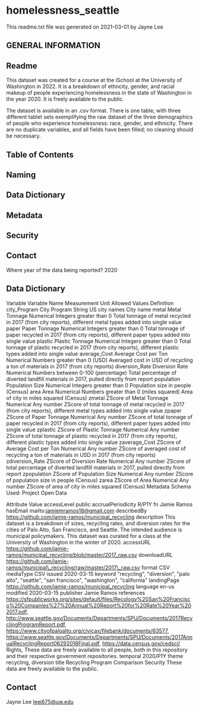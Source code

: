 # homelessness_seattle
This readme.txt file was generated on 2021-03-01 by Jayne Lee


## GENERAL INFORMATION
## Readme
This dataset was created for a course at the iSchool at the University of Washington in 2022. It is a breakdown of ethncity, gender, and racial makeup of people experiencing homelessness in the state of Washington in the year 2020. It is freely available to the public.

The dataset is available in an .csv format. There is one table, with three different tablet sets exemplifying the raw dataset of the three demographics of people who experience homelessness: race, gender, and ethnicity. There are no duplicate variables, and all fields have been filled; no cleaning should be necessary.

## Table of Contents
## Naming
## Data Dictionary
## Metadata
## Security
## Contact

Where year of the data being reported? 
2020

## Data Dictionary
Variable	Variable Name	Measurement Unit	Allowed Values	Definition
city_Program	City Program	String	US city names	City name
metal	Metal Tonnage	Numerical	Integers greater than 0	Total tonnage of metal recycled in 2017 (from city reports), different metal types added into single value
paper	Paper Tonnage	Numerical	Integers greater than 0	Total tonnage of paper recycled in 2017 (from city reports), different paper types added into single value
plastic	Plastic Tonnage	Numerical	Integers greater than 0	Total tonnage of plastic recycled in 2017 (from city reports), different plastic types added into single value
average_Cost	Average Cost per Ton	Numerical	Numbers greater than 0 (USD)	Averaged cost in USD of recycling a ton of materials in 2017 (from city reports)
diversion_Rate	Diversion Rate	Numerical	Numbers between 0-100 (percentage)	Total percentage of diverted landfill materials in 2017, pulled directly from report
population	Population Size	Numerical	Integers greater than 0	Population size in people (Census)
area	Area	Numerical	Numbers greater than 0 (miles squared)	Area of city in miles squared (Census)
zmetal	ZScore of Metal Tonnage	Numerical	Any number	ZScore of total tonnage of metal recycled in 2017 (from city reports), different metal types added into single value
zpaper	ZScore of Paper Tonnage	Numerical	Any number	ZScore of total tonnage of paper recycled in 2017 (from city reports), different paper types added into single value
zplastic	ZScore of Plastic Tonnage	Numerical	Any number	ZScore of total tonnage of plastic recycled in 2017 (from city reports), different plastic types added into single value
zaverage_Cost	ZScore of Average Cost per Ton	Numerical	Any number	ZScore of averaged cost of recycling a ton of materials in USD in 2017 (from city reports)
zdiversion_Rate	ZScore of Diversion Rate	Numerical	Any number	ZScore of total percentage of diverted landfill materials in 2017, pulled directly from report
zpopulation	ZScore of Population Size	Numerical	Any number	ZScore of population size in people (Census)
zarea	ZScore of Area	Numerical	Any number	ZScore of area of city in miles squared (Census)
Metadata
Schema Used: Project Open Data

Attribute	Value
accessLevel	public
accrualPeriodicity	R/P1Y
fn	Jamie Ramos
hasEmail	mailto:jamiemramos18@gmail.com
describedBy	https://github.com/jamie-ramos/municipal_recycling
description	This dataset is a breakdown of sizes, recycling rates, and diversion rates for the cities of Palo Alto, San Francisco, and Seattle. The intended audience is municipal policymakers. This dataset was curated for a class at the University of Washington in the winter of 2020.
accessURL	https://github.com/jamie-ramos/municipal_recycling/blob/master/2017_raw.csv
downloadURL	https://github.com/jamie-ramos/municipal\_recycling/raw/master/2017\_raw.csv
format	CSV
mediaType	CSV
issued	2020-03-15
keyword	"recycling", "diversion", "palo alto", "seattle", "san francisco", "washington", "california"
landingPage	https://github.com/jamie-ramos/municipal_recycling
language	en-us
modified	2020-03-15
publisher	Jamie Ramos
references	https://sfpublicworks.org/sites/default/files/Recology%20San%20Francisco%20Companies%27%20Annual%20Report%20for%20Rate%20Year%202017.pdf, http://www.seattle.gov/Documents/Departments/SPU/Documents/2017RecyclingProgramReport.pdf, https://www.cityofpaloalto.org/civicax/filebank/documents/63577, https://www.seattle.gov/Documents/Departments/SPU/Documents/2017AnnualRecyclingReport06292018Final.pdf, https://data.census.gov/cedsci/
Rights,	These data are freely available to all people, both in this repository and their respective government repositories.
temporal	2020/P1Y
theme	recycling, diversion
title	Recycling Program Comparison
Security
These data are freely available to the public.

## Contact
Jayne Lee
leej675@uw.edu
